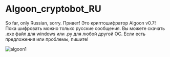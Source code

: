 # Algoon_cryptobot_RU
So far, only Russian, sorry. Привет! Это криптошифратор Algoon v0.7! 
Пока шифровать можно только русские сообщения. Вы можете скачать .exe файл для windows или .py для любой другой ОС. 
Если есть предложения или проблемы, пишите!


![algoon1](https://user-images.githubusercontent.com/93837780/159907949-0f387cdb-dbbd-4d66-8000-8a767666c1c4.PNG)
